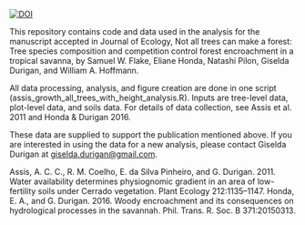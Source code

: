 [![DOI](https://zenodo.org/badge/250064456.svg)](https://zenodo.org/badge/latestdoi/250064456)

This repository contains code and data used in the analysis for the manuscript accepted in Journal of Ecology, Not all trees can make a forest: Tree species composition and competition control forest encroachment in a tropical savanna, by Samuel W. Flake, Eliane Honda, Natashi Pilon, Giselda Durigan, and William A. Hoffmann. 

All data processing, analysis, and figure creation are done in one script (assis_growth_all_trees_with_height_analysis.R). Inputs are tree-level data, plot-level data, and soils data. For details of data collection, see Assis et al. 2011 and Honda & Durigan 2016. 

These data are supplied to support the publication mentioned above. If you are interested in using the data for a new analysis, please contact Giselda Durigan at giselda.durigan@gmail.com. 

Assis, A. C. C., R. M. Coelho, E. da Silva Pinheiro, and G. Durigan. 2011. Water availability determines physiognomic gradient in an area of low-fertility soils under Cerrado vegetation. Plant Ecology 212:1135–1147.
Honda, E. A., and G. Durigan. 2016. Woody encroachment and its consequences on hydrological processes in the savannah. Phil. Trans. R. Soc. B 371:20150313.

